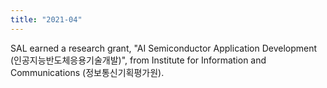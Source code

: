 ```yaml
---
title: "2021-04"
---
```


SAL earned a research grant, "AI Semiconductor Application Development (인공지능반도체응용기술개발)", from Institute for Information and Communications (정보통신기획평가원).

